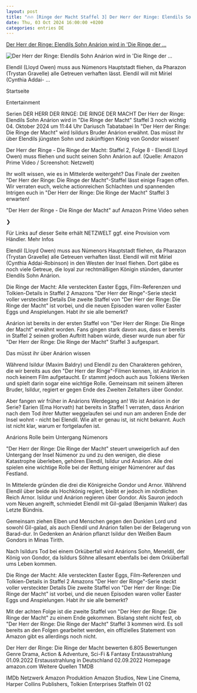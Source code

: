 ```yaml
---
layout: post
title: "🔥🔥 [Ringe der Macht Staffel 3] Der Herr der Ringe: Elendils Sohn Anárion wird in 'Die Ringe der ..."
date: Thu, 03 Oct 2024 16:00:00 +0200
categories: entries DE
---
```

[Der Herr der Ringe: Elendils Sohn Anárion wird in 'Die Ringe der ...](https://www.netzwelt.de/serien/herr-ringe-serie/207875-herr-ringe-elendils-sohn-arion-ringe-macht-staffel-3-noch-wichtig.html)

![Der Herr der Ringe: Elendils Sohn Anárion wird in 'Die Ringe der ...](https://img.netzwelt.de/dw1600_dh900_sw1392_sh783_sx7_sy4_sr16x9_nu2/picture/original/2024/10/herr-ringe-ringe-macht-staffel-2-folge-8-schatten-flammen-415479.png)

Elendil (Lloyd Owen) muss aus Númenors Hauptstadt fliehen, da Pharazon (Trystan Gravelle) alle Getreuen verhaften lässt. Elendil will mit Míriel (Cynthia Addai- ...

Startseite

Entertainment

Serien DER HERR DER RINGE: DIE RINGE DER MACHT Der Herr der Ringe: Elendils Sohn Anárion wird in "Die Ringe der Macht" Staffel 3 noch wichtig 04. Oktober 2024 um 11:44 Uhr Dariusch Tabatabaei In "Der Herr der Ringe: Die Ringe der Macht" wird Isildurs Bruder Anárion erwähnt. Das müsst ihr über Elendils jüngsten Sohn und zukünftigen König von Gondor wissen!

Der Herr der Ringe - Die Ringe der Macht: Staffel 2, Folge 8 - Elendil (Lloyd Owen) muss fliehen und sucht seinen Sohn Anárion auf. (Quelle: Amazon Prime Video / Screenshot: Netzwelt)

Ihr wollt wissen, wie es in Mittelerde weitergeht? Das Finale der zweiten "Der Herr der Ringe: Die Ringe der Macht"-Staffel lässt einige Fragen offen. Wir verraten euch, welche actionreichen Schlachten und spannenden Intrigen euch in "Der Herr der Ringe: Die Ringe der Macht" Staffel 3 erwarten!

"Der Herr der Ringe - Die Ringe der Macht" auf Amazon Prime Video sehen

❯

Für Links auf dieser Seite erhält NETZWELT ggf. eine Provision vom Händler. Mehr Infos

Elendil (Lloyd Owen) muss aus Númenors Hauptstadt fliehen, da Pharazon (Trystan Gravelle) alle Getreuen verhaften lässt. Elendil will mit Míriel (Cynthia Addai-Robinson) in den Westen der Insel fliehen. Dort gäbe es noch viele Getreue, die loyal zur rechtmäßigen Königin stünden, darunter Elendils Sohn Anárion.

Die Ringe der Macht: Alle versteckten Easter Eggs, Film-Referenzen und Tolkien-Details in Staffel 2 Amazons "Der Herr der Ringe"-Serie steckt voller versteckter Details Die zweite Staffel von "Der Herr der Ringe: Die Ringe der Macht" ist vorbei, und die neuen Episoden waren voller Easter Eggs und Anspielungen. Habt ihr sie alle bemerkt?

Anárion ist bereits in der ersten Staffel von "Der Herr der Ringe: Die Ringe der Macht" erwähnt worden. Fans gingen stark davon aus, dass er bereits in Staffel 2 seinen großen Auftritt haben würde, dieser wurde nun aber für "Der Herr der Ringe: Die Ringe der Macht" Staffel 3 aufgespart.

Das müsst ihr über Anárion wissen

Während Isildur (Maxim Baldry) und Elendil zu den Charakteren gehören, die wir bereits aus den "Der Herr der Ringe"-Filmen kennen, ist Anárion in noch keinem Film aufgetaucht. Er stammt jedoch auch aus Tolkiens Werken und spielt darin sogar eine wichtige Rolle. Gemeinsam mit seinem älteren Bruder, Isildur, regiert er gegen Ende des Zweiten Zeitalters über Gondor.

Aber fangen wir früher in Anárions Werdegang an! Wo ist Anárion in der Serie? Earien (Ema Horvath) hat bereits in Staffel 1 verraten, dass Anárion nach dem Tod ihrer Mutter weggelaufen sei und nun am anderen Ende der Insel wohnt - nicht bei Elendil. Wie alt er genau ist, ist nicht bekannt. Auch ist nicht klar, warum er fortgelaufen ist.

Anárions Rolle beim Untergang Númenors

"Der Herr der Ringe: Die Ringe der Macht" steuert unweigerlich auf den Untergang der Insel Númenor zu und zu den wenigen, die diese Katastrophe überleben, gehören Elendil, Isildur und Anárion. Alle drei spielen eine wichtige Rolle bei der Rettung einiger Númenórer auf das Festland.

In Mittelerde gründen die drei die Königreiche Gondor und Arnor. Während Elendil über beide als Hochkönig regiert, bleibt er jedoch im nördlichen Reich Arnor. Isildur und Anárion regieren über Gondor. Als Sauron jedoch vom Neuen angreift, schmiedet Elendil mit Gil-galad (Benjamin Walker) das Letzte Bündnis.

Gemeinsam ziehen Elben und Menschen gegen den Dunklen Lord und sowohl Gil-galad, als auch Elendil und Anárion fallen bei der Belagerung von Barad-dur. In Gedenken an Anárion pflanzt Isildur den Weißen Baum Gondors in Minas Tirith.

Nach Isildurs Tod bei einem Orküberfall wird Anárions Sohn, Meneldil, der König von Gondor, da Isildurs Söhne allesamt ebenfalls bei dem Orküberfall ums Leben kommen.

Die Ringe der Macht: Alle versteckten Easter Eggs, Film-Referenzen und Tolkien-Details in Staffel 2 Amazons "Der Herr der Ringe"-Serie steckt voller versteckter Details Die zweite Staffel von "Der Herr der Ringe: Die Ringe der Macht" ist vorbei, und die neuen Episoden waren voller Easter Eggs und Anspielungen. Habt ihr sie alle bemerkt?

Mit der achten Folge ist die zweite Staffel von "Der Herr der Ringe: Die Ringe der Macht" zu einem Ende gekommen. Bislang steht nicht fest, ob "Der Herr der Ringe: Die Ringe der Macht" Staffel 3 kommen wird. Es soll bereits an den Folgen gearbeitet werden, ein offizielles Statement von Amazon gibt es allerdings noch nicht.

Der Herr der Ringe: Die Ringe der Macht bewerten 6.805 Bewertungen Genre Drama, Action & Adventure, Sci-Fi & Fantasy Erstausstrahlung 01.09.2022 Erstausstrahlung in Deutschland 02.09.2022 Homepage amazon.com Weitere Quellen TMDB

IMDb Netzwerk Amazon Produktion Amazon Studios, New Line Cinema, Harper Collins Publishers, Tolkien Enterprises Staffeln 01 02

